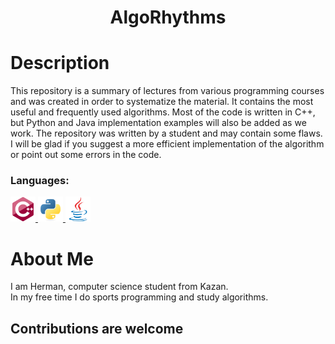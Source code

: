<h1 align="center">AlgoRhythms</h1>

# Description

This repository is a summary of lectures from various programming courses 
and was created in order to systematize the material. 
It contains the most useful and frequently used algorithms. Most of the code is 
written in C++, but Python and Java implementation examples will also be added as we work. 
The repository was written by a student and may contain some flaws. 
I will be glad if you suggest a more efficient implementation of the algorithm 
or point out some errors in the code. 

### Languages:
<a href="https://www.w3schools.com/cpp/" target="_blank" rel="noreferrer"> <img src="https://raw.githubusercontent.com/devicons/devicon/master/icons/cplusplus/cplusplus-original.svg" alt="cplusplus" width="40" height="40"/> </a>
<a href="https://www.python.org" target="_blank" rel="noreferrer"> <img src="https://raw.githubusercontent.com/devicons/devicon/master/icons/python/python-original.svg" alt="python" width="40" height="40"/> </a>
<a href="https://www.java.com" target="_blank" rel="noreferrer"> <img src="https://raw.githubusercontent.com/devicons/devicon/master/icons/java/java-original.svg" alt="java" width="40" height="40"/> </a>

# About Me

I am Herman, computer science student from Kazan.                   
In my free time I do sports programming and study algorithms.      

## Contributions are welcome

